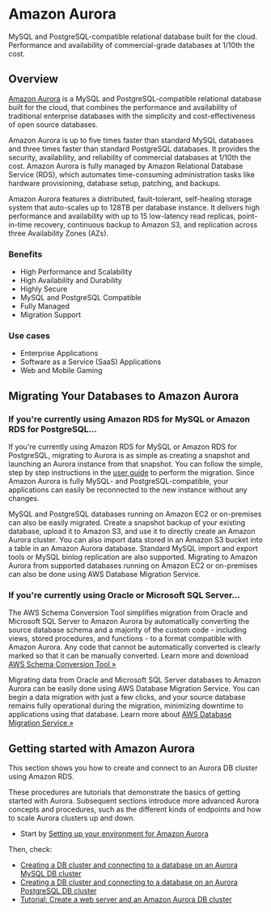 # Amazon Aurora

MySQL and PostgreSQL-compatible relational database built for the cloud. Performance and availability of commercial-grade databases at 1/10th the cost.


## Overview

[Amazon Aurora](https://docs.aws.amazon.com/AmazonRDS/latest/AuroraUserGuide/CHAP_AuroraOverview.html) is a MySQL and PostgreSQL-compatible relational database built for the cloud, that combines the performance and availability of traditional enterprise databases with the simplicity and cost-effectiveness of open source databases.

Amazon Aurora is up to five times faster than standard MySQL databases and three times faster than standard PostgreSQL databases. It provides the security, availability, and reliability of commercial databases at 1/10th the cost. Amazon Aurora is fully managed by Amazon Relational Database Service (RDS), which automates time-consuming administration tasks like hardware provisioning, database setup, patching, and backups.

Amazon Aurora features a distributed, fault-tolerant, self-healing storage system that auto-scales up to 128TB per database instance. It delivers high performance and availability with up to 15 low-latency read replicas, point-in-time recovery, continuous backup to Amazon S3, and replication across three Availability Zones (AZs).


### Benefits

- High Performance and Scalability
- High Availability and Durability
- Highly Secure
- MySQL and PostgreSQL Compatible
- Fully Managed
- Migration Support


###  Use cases


- Enterprise Applications
- Software as a Service (SaaS) Applications
- Web and Mobile Gaming



## Migrating Your Databases to Amazon Aurora


### If you're currently using Amazon RDS for MySQL or Amazon RDS for PostgreSQL...


If you're currently using Amazon RDS for MySQL or Amazon RDS for PostgreSQL, migrating to Aurora is as simple as creating a snapshot and launching an Aurora instance from that snapshot. You can follow the simple, step by step instructions in the [user guide](https://docs.aws.amazon.com/AmazonRDS/latest/AuroraUserGuide/CHAP_AuroraOverview.html) to perform the migration. Since Amazon Aurora is fully MySQL- and PostgreSQL-compatible, your applications can easily be reconnected to the new instance without any changes.


MySQL and PostgreSQL databases running on Amazon EC2 or on-premises can also be easily migrated. Create a snapshot backup of your existing database, upload it to Amazon S3, and use it to directly create an Amazon Aurora cluster. You can also import data stored in an Amazon S3 bucket into a table in an Amazon Aurora database. Standard MySQL import and export tools or MySQL binlog replication are also supported. Migrating to Amazon Aurora from supported databases running on Amazon EC2 or on-premises can also be done using AWS Database Migration Service.


### If you're currently using Oracle or Microsoft SQL Server...


The AWS Schema Conversion Tool simplifies migration from Oracle and Microsoft SQL Server to Amazon Aurora by automatically converting the source database schema and a majority of the custom code - including views, stored procedures, and functions - to a format compatible with Amazon Aurora. Any code that cannot be automatically converted is clearly marked so that it can be manually converted. Learn more and download [AWS Schema Conversion Tool »](https://aws.amazon.com/dms/#sct)

Migrating data from Oracle and Microsoft SQL Server databases to Amazon Aurora can be easily done using AWS Database Migration Service. You can begin a data migration with just a few clicks, and your source database remains fully operational during the migration, minimizing downtime to applications using that database. Learn more about [AWS Database Migration Service »](https://aws.amazon.com/dms/#sct)



## Getting started with Amazon Aurora


This section shows you how to create and connect to an Aurora DB cluster using Amazon RDS.

These procedures are tutorials that demonstrate the basics of getting started with Aurora. Subsequent sections introduce more advanced Aurora concepts and procedures, such as the different kinds of endpoints and how to scale Aurora clusters up and down. 


- Start by [Setting up your environment for Amazon Aurora](https://docs.aws.amazon.com/AmazonRDS/latest/AuroraUserGuide/CHAP_SettingUp_Aurora.html) 


Then, check:

- [Creating a DB cluster and connecting to a database on an Aurora MySQL DB cluster](https://docs.aws.amazon.com/AmazonRDS/latest/AuroraUserGuide/CHAP_GettingStartedAurora.CreatingConnecting.Aurora.html)
- [Creating a DB cluster and connecting to a database on an Aurora PostgreSQL DB cluster](https://docs.aws.amazon.com/AmazonRDS/latest/AuroraUserGuide/CHAP_GettingStartedAurora.CreatingConnecting.AuroraPostgreSQL.html)
- [Tutorial: Create a web server and an Amazon Aurora DB cluster](https://docs.aws.amazon.com/AmazonRDS/latest/AuroraUserGuide/TUT_WebAppWithRDS.html)